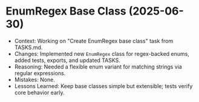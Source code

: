 # EnumRegex Base Class (2025-06-30)

- Context: Working on "Create EnumRegex base class" task from TASKS.md.
- Changes: Implemented new `EnumRegex` class for regex-backed enums, added tests, exports, and updated TASKS.
- Reasoning: Needed a flexible enum variant for matching strings via regular expressions.
- Mistakes: None.
- Lessons Learned: Keep base classes simple but extensible; tests verify core behavior early.
